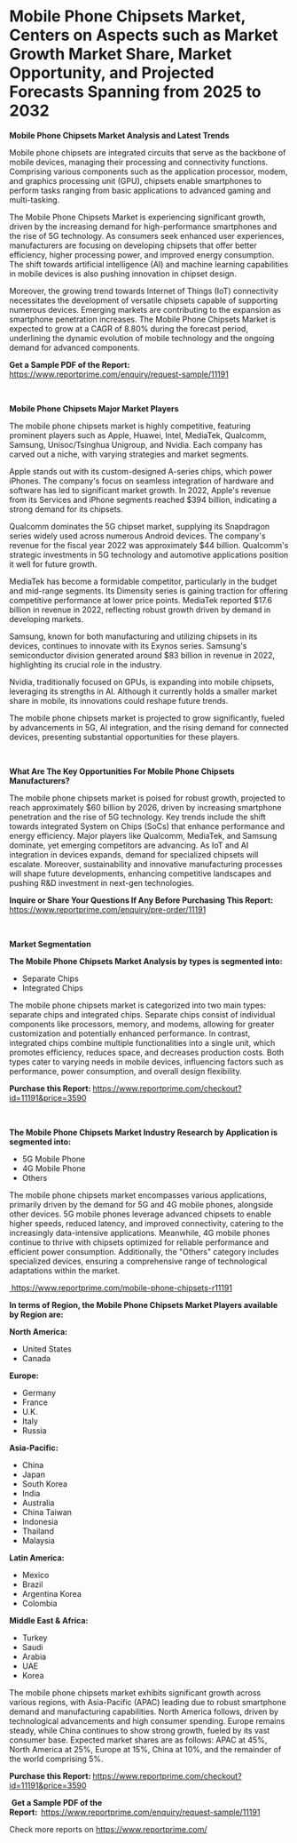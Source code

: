 <p><h1>Mobile Phone Chipsets Market, Centers on Aspects such as Market Growth Market Share, Market Opportunity, and Projected Forecasts Spanning from 2025 to 2032</h1></p><p><strong>Mobile Phone Chipsets Market Analysis and Latest Trends</strong></p>
<p><p>Mobile phone chipsets are integrated circuits that serve as the backbone of mobile devices, managing their processing and connectivity functions. Comprising various components such as the application processor, modem, and graphics processing unit (GPU), chipsets enable smartphones to perform tasks ranging from basic applications to advanced gaming and multi-tasking.</p><p>The Mobile Phone Chipsets Market is experiencing significant growth, driven by the increasing demand for high-performance smartphones and the rise of 5G technology. As consumers seek enhanced user experiences, manufacturers are focusing on developing chipsets that offer better efficiency, higher processing power, and improved energy consumption. The shift towards artificial intelligence (AI) and machine learning capabilities in mobile devices is also pushing innovation in chipset design.</p><p>Moreover, the growing trend towards Internet of Things (IoT) connectivity necessitates the development of versatile chipsets capable of supporting numerous devices. Emerging markets are contributing to the expansion as smartphone penetration increases. The Mobile Phone Chipsets Market is expected to grow at a CAGR of 8.80% during the forecast period, underlining the dynamic evolution of mobile technology and the ongoing demand for advanced components.</p></p>
<p><strong>Get a Sample PDF of the Report:&nbsp;</strong> <a href="https://www.reportprime.com/enquiry/request-sample/11191?utm_campaign=3148&utm_medium=2&utm_source=Github&utm_content=ia&utm_term=20032025&utm_id=mobile-phone-chipsets">https://www.reportprime.com/enquiry/request-sample/11191</a></p>
<p>&nbsp;</p>
<p><strong>Mobile Phone Chipsets Major Market Players</strong></p>
<p><p>The mobile phone chipsets market is highly competitive, featuring prominent players such as Apple, Huawei, Intel, MediaTek, Qualcomm, Samsung, Unisoc/Tsinghua Unigroup, and Nvidia. Each company has carved out a niche, with varying strategies and market segments.</p><p>Apple stands out with its custom-designed A-series chips, which power iPhones. The company's focus on seamless integration of hardware and software has led to significant market growth. In 2022, Apple's revenue from its Services and iPhone segments reached $394 billion, indicating a strong demand for its chipsets.</p><p>Qualcomm dominates the 5G chipset market, supplying its Snapdragon series widely used across numerous Android devices. The company's revenue for the fiscal year 2022 was approximately $44 billion. Qualcomm's strategic investments in 5G technology and automotive applications position it well for future growth.</p><p>MediaTek has become a formidable competitor, particularly in the budget and mid-range segments. Its Dimensity series is gaining traction for offering competitive performance at lower price points. MediaTek reported $17.6 billion in revenue in 2022, reflecting robust growth driven by demand in developing markets.</p><p>Samsung, known for both manufacturing and utilizing chipsets in its devices, continues to innovate with its Exynos series. Samsung's semiconductor division generated around $83 billion in revenue in 2022, highlighting its crucial role in the industry.</p><p>Nvidia, traditionally focused on GPUs, is expanding into mobile chipsets, leveraging its strengths in AI. Although it currently holds a smaller market share in mobile, its innovations could reshape future trends.</p><p>The mobile phone chipsets market is projected to grow significantly, fueled by advancements in 5G, AI integration, and the rising demand for connected devices, presenting substantial opportunities for these players.</p></p>
<p>&nbsp;</p>
<p><strong>What Are The Key Opportunities For Mobile Phone Chipsets Manufacturers?</strong></p>
<p><p>The mobile phone chipsets market is poised for robust growth, projected to reach approximately $60 billion by 2026, driven by increasing smartphone penetration and the rise of 5G technology. Key trends include the shift towards integrated System on Chips (SoCs) that enhance performance and energy efficiency. Major players like Qualcomm, MediaTek, and Samsung dominate, yet emerging competitors are advancing. As IoT and AI integration in devices expands, demand for specialized chipsets will escalate. Moreover, sustainability and innovative manufacturing processes will shape future developments, enhancing competitive landscapes and pushing R&D investment in next-gen technologies.</p></p>
<p><strong>Inquire or Share Your Questions If Any Before Purchasing This Report:</strong> <a href="https://www.reportprime.com/enquiry/pre-order/11191?utm_campaign=3148&utm_medium=2&utm_source=Github&utm_content=ia&utm_term=20032025&utm_id=mobile-phone-chipsets">https://www.reportprime.com/enquiry/pre-order/11191</a></p>
<p>&nbsp;</p>
<p><strong>Market Segmentation</strong></p>
<p><strong>The Mobile Phone Chipsets Market Analysis by types is segmented into:</strong></p>
<p><ul><li>Separate Chips</li><li>Integrated Chips</li></ul></p>
<p><p>The mobile phone chipsets market is categorized into two main types: separate chips and integrated chips. Separate chips consist of individual components like processors, memory, and modems, allowing for greater customization and potentially enhanced performance. In contrast, integrated chips combine multiple functionalities into a single unit, which promotes efficiency, reduces space, and decreases production costs. Both types cater to varying needs in mobile devices, influencing factors such as performance, power consumption, and overall design flexibility.</p></p>
<p><strong>Purchase this Report:&nbsp;</strong><a href="https://www.reportprime.com/checkout?id=11191&price=3590&utm_campaign=3148&utm_medium=2&utm_source=Github&utm_content=ia&utm_term=20032025&utm_id=mobile-phone-chipsets">https://www.reportprime.com/checkout?id=11191&price=3590</a></p>
<p>&nbsp;</p>
<p><strong>The Mobile Phone Chipsets Market Industry Research by Application is segmented into:</strong></p>
<p><ul><li>5G Mobile Phone</li><li>4G Mobile Phone</li><li>Others</li></ul></p>
<p><p>The mobile phone chipsets market encompasses various applications, primarily driven by the demand for 5G and 4G mobile phones, alongside other devices. 5G mobile phones leverage advanced chipsets to enable higher speeds, reduced latency, and improved connectivity, catering to the increasingly data-intensive applications. Meanwhile, 4G mobile phones continue to thrive with chipsets optimized for reliable performance and efficient power consumption. Additionally, the "Others" category includes specialized devices, ensuring a comprehensive range of technological adaptations within the market.</p></p>
<p><a href="https://www.reportprime.com/mobile-phone-chipsets-r11191?utm_campaign=3148&utm_medium=2&utm_source=Github&utm_content=ia&utm_term=20032025&utm_id=mobile-phone-chipsets">&nbsp;https://www.reportprime.com/mobile-phone-chipsets-r11191</a></p>
<p><strong>In terms of Region, the Mobile Phone Chipsets Market Players available by Region are:</strong></p>
<p>
    <p> <strong> North America: </strong>
        <ul>
            <li>United States</li>
            <li>Canada</li>
        </ul>
        </p> 
    <p> <strong> Europe: </strong>
        <ul>
            <li>Germany</li>
            <li>France</li>
            <li>U.K.</li>
            <li>Italy</li>
            <li>Russia</li>
        </ul>
        </p> 
    <p> <strong> Asia-Pacific: </strong>
        <ul>
            <li>China</li>
            <li>Japan</li>
            <li>South Korea</li>
            <li>India</li>
            <li>Australia</li>
            <li>China Taiwan</li>
            <li>Indonesia</li>
            <li>Thailand</li>
            <li>Malaysia</li>
        </ul>
        </p> 
    <p> <strong> Latin America: </strong>
        <ul>
            <li>Mexico</li>
            <li>Brazil</li>
            <li>Argentina Korea</li>
            <li>Colombia</li>
        </ul>
        </p> 
    <p> <strong> Middle East & Africa: </strong>
        <ul>
            <li>Turkey</li>
            <li>Saudi</li>
            <li>Arabia</li>
            <li>UAE</li>
            <li>Korea</li>
        </ul>
    </p>
    </p>
<p><p>The mobile phone chipsets market exhibits significant growth across various regions, with Asia-Pacific (APAC) leading due to robust smartphone demand and manufacturing capabilities. North America follows, driven by technological advancements and high consumer spending. Europe remains steady, while China continues to show strong growth, fueled by its vast consumer base. Expected market shares are as follows: APAC at 45%, North America at 25%, Europe at 15%, China at 10%, and the remainder of the world comprising 5%.</p></p>
<p><strong>Purchase this Report: </strong><a href="https://www.reportprime.com/checkout?id=11191&price=3590&utm_campaign=3148&utm_medium=2&utm_source=Github&utm_content=ia&utm_term=20032025&utm_id=mobile-phone-chipsets">https://www.reportprime.com/checkout?id=11191&price=3590</a></p>
<p>&nbsp;<strong>Get a Sample PDF of the Report:&nbsp;&nbsp;</strong><a href="https://www.reportprime.com/enquiry/request-sample/11191?utm_campaign=3148&utm_medium=2&utm_source=Github&utm_content=ia&utm_term=20032025&utm_id=mobile-phone-chipsets">https://www.reportprime.com/enquiry/request-sample/11191</a></p>
<p><strong></strong></p>
<p>Check more reports on <a href="https://www.reportprime.com/?utm_campaign=3148&utm_medium=2&utm_source=Github&utm_content=ia&utm_term=20032025&utm_id=mobile-phone-chipsets">https://www.reportprime.com/</a></p>